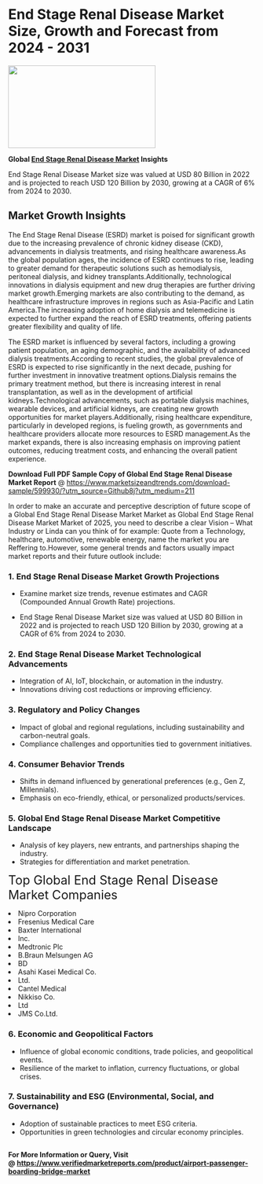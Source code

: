 <H1>End Stage Renal Disease Market Size, Growth and Forecast from 2024 - 2031</H1><img class="aligncenter size-medium wp-image-584254" src="https://thirdeyenews.in/wp-content/uploads/2024/09/Global-Market-Research-300x168.jpeg" alt="" width="300" height="168" /><p><strong>Global&nbsp;<a href="https://www.marketsizeandtrends.com/download-sample/599930/?utm_source=Github8j?utm_medium=211">End Stage Renal Disease Market</a> Insights</strong></p><p>End Stage Renal Disease Market size was valued at USD 80 Billion in 2022 and is projected to reach USD 120 Billion by 2030, growing at a CAGR of 6% from 2024 to 2030.</p><p><h2>Market Growth Insights</h2> <p>The End Stage Renal Disease (ESRD) market is poised for significant growth due to the increasing prevalence of chronic kidney disease (CKD), advancements in dialysis treatments, and rising healthcare awareness.As the global population ages, the incidence of ESRD continues to rise, leading to greater demand for therapeutic solutions such as hemodialysis, peritoneal dialysis, and kidney transplants.Additionally, technological innovations in dialysis equipment and new drug therapies are further driving market growth.Emerging markets are also contributing to the demand, as healthcare infrastructure improves in regions such as Asia-Pacific and Latin America.The increasing adoption of home dialysis and telemedicine is expected to further expand the reach of ESRD treatments, offering patients greater flexibility and quality of life.</p> <p>The ESRD market is influenced by several factors, including a growing patient population, an aging demographic, and the availability of advanced dialysis treatments.According to recent studies, the global prevalence of ESRD is expected to rise significantly in the next decade, pushing for further investment in innovative treatment options.Dialysis remains the primary treatment method, but there is increasing interest in renal transplantation, as well as in the development of artificial kidneys.Technological advancements, such as portable dialysis machines, wearable devices, and artificial kidneys, are creating new growth opportunities for market players.Additionally, rising healthcare expenditure, particularly in developed regions, is fueling growth, as governments and healthcare providers allocate more resources to ESRD management.As the market expands, there is also increasing emphasis on improving patient outcomes, reducing treatment costs, and enhancing the overall patient experience.<p><span class=""><strong>Download Full PDF Sample Copy of Global End Stage Renal Disease Market Report</strong> @ <a href="https://www.marketsizeandtrends.com/download-sample/599930/?utm_source=Github8j?utm_medium=211" target="_blank">https://www.marketsizeandtrends.com/download-sample/599930/?utm_source=Github8j?utm_medium=211</a></span></p><p>In order to make an accurate and perceptive description of future scope of a Global&nbsp;End Stage Renal Disease Market Market as Global&nbsp;End Stage Renal Disease Market Market of 2025, you need to describe a clear Vision &ndash; What Industry or Linda can you think of for example: Quote from a Technology, healthcare, automotive, renewable energy, name the market you are Reffering to.However, some general trends and factors usually impact market reports and their future outlook include:</p><h3>1.&nbsp;<strong>End Stage Renal Disease Market Growth Projections</strong></h3><ul><li>Examine market size trends, revenue estimates and CAGR (Compounded Annual Growth Rate) projections.</li><li><p>End Stage Renal Disease Market size was valued at USD 80 Billion in 2022 and is projected to reach USD 120 Billion by 2030, growing at a CAGR of 6% from 2024 to 2030.</p></li></ul><h3>2.&nbsp;<strong>End Stage Renal Disease Market Technological Advancements</strong></h3><ul><li>Integration of AI, IoT, blockchain, or automation in the industry.</li><li>Innovations driving cost reductions or improving efficiency.</li></ul><h3>3.&nbsp;<strong>Regulatory and Policy Changes</strong></h3><ul><li>Impact of global and regional regulations, including sustainability and carbon-neutral goals.</li><li>Compliance challenges and opportunities tied to government initiatives.</li></ul><h3>4.&nbsp;<strong>Consumer Behavior Trends</strong></h3><ul><li>Shifts in demand influenced by generational preferences (e.g., Gen Z, Millennials).</li><li>Emphasis on eco-friendly, ethical, or personalized products/services.</li></ul><h3>5.&nbsp;<strong>Global End Stage Renal Disease Market Competitive Landscape</strong></h3><ul><li>Analysis of key players, new entrants, and partnerships shaping the industry.</li><li>Strategies for differentiation and market penetration.</li></ul><p data-pm-slice="1 1 []"><span style="color: inherit; font-family: inherit; font-size: 25px;">Top Global End Stage Renal Disease Market Companies</span></p><div class="" data-test-id=""><p><li>Nipro Corporation</li><li> Fresenius Medical Care</li><li> Baxter International</li><li> Inc.</li><li> Medtronic Plc</li><li> B.Braun Melsungen AG</li><li> BD</li><li> Asahi Kasei Medical Co.</li><li> Ltd.</li><li> Cantel Medical</li><li> Nikkiso Co.</li><li> Ltd</li><li> JMS Co.Ltd.</li></p></div><h3>6.&nbsp;<strong>Economic and Geopolitical Factors</strong></h3><ul><li>Influence of global economic conditions, trade policies, and geopolitical events.</li><li>Resilience of the market to inflation, currency fluctuations, or global crises.</li></ul><h3>7.&nbsp;<strong>Sustainability and ESG (Environmental, Social, and Governance)</strong></h3><ul><li>Adoption of sustainable practices to meet ESG criteria.</li><li>Opportunities in green technologies and circular economy principles.</li></ul><h2><strong style="font-size: 14px;">For More Information or Query, Visit @&nbsp;</strong><a style="background-color: #ffffff; font-size: 14px;" href="https://www.marketsizeandtrends.com/report/end-stage-renal-disease-market/" target="_blank">https://www.verifiedmarketreports.com/product/airport-passenger-boarding-bridge-market</a></h2>